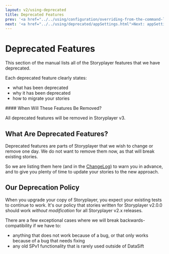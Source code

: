```yaml
---
layout: v2/using-deprecated
title: Deprecated Features
prev: '<a href="../../using/configuration/overriding-from-the-command-line.html">Prev: Overriding From The Command-Line</a>'
next: '<a href="../../using/deprecated/appSettings.html">Next: appSettings</a>'
---
```

# Deprecated Features

This section of the manual lists all of the Storyplayer features that we have deprecated.

Each deprecated feature clearly states:

* what has been deprecated
* why it has been deprecated
* how to migrate your stories

<div class="callout warning" markdown="1">
#### When Will These Features Be Removed?

All deprecated features will be removed in Storyplayer v3.
</div>

## What Are Deprecated Features?

Deprecated features are parts of Storyplayer that we wish to change or remove one day.  We do not want to remove them now, as that will break existing stories.

So we are listing them here (and in the [ChangeLog](../../changelog.html)) to warn you in advance, and to give you plenty of time to update your stories to the new approach.

## Our Deprecation Policy

When you upgrade your copy of Storyplayer, you expect your existing tests to continue to work. It's our policy that stories written for Storyplayer v2.0.0 should work _without modification_ for all Storyplayer v2.x releases.

There are a few exceptional cases where we will break backwards-compatibility if we have to:

* anything that does not work because of a bug, or that only works because of a bug that needs fixing
* any old SPv1 functionality that is rarely used outside of DataSift